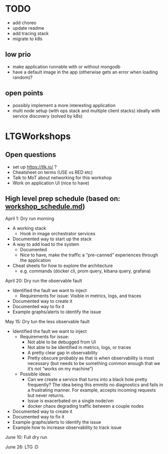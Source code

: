 # TODO

* add choreo
* update readme
* add tracing stack
* migrate to k8s

## low prio

* make application runnable with or without mongodb
* have a default image in the app (otherwise gets an error when loading random)?

## open points

* possibly implement a more interesting application
* multi node setup (with ops stack and multiple client stacks) ideally with service discovery (solved by k8s)

# LTGWorkshops

## Open questions

* set up https://tlk.io/ ?
* Cheatsheet on terms (USE vs RED etc)
* Talk to MoT about networking for this workshop
* Work on application UI (nice to have)

## High level prep schedule (based on: [workshop_schedule.md](./workshop_schedule.md))

April 1: Dry run morning
* A working stack
  * Hook in image orchestrator services
* Documented way to start up the stack
* A way to add load to the system
  * Documented
  * Nice to have, make the traffic a “pre-canned” experiences through the application
* Cheat sheets for how to explore the architecture
  * e.g. commands (docker cli, prom query, kibana query, grafana)

April 20: Dry run the observable fault
* Identified the fault we want to inject
  * Requirements for issue: Visible in metrics, logs, and traces
* Documented way to create it
* Documented way to fix it
* Example graphs/alerts to identify the issue

May 15: Dry tun the less observable fault
* Identified the fault we want to inject
  * Requirements for issue:
    * Not able to be debugged from UI
    * Not able to be identified in metrics, logs, or traces
    * A pretty clear gap in observability
    * Pretty obscure probably as that is when observability is most necessary (but needs to be something common enough that we it’s not “works on my machine”)
  * Possible ideas:
    * Can we create a service that turns into a black hole pretty frequently? The idea being this emmits no diagnostics and fails in a frustrating manner. For example, accepts incoming requests but never returns.
    * Issue is exacerbated on a single node/vm
    * docker chaos degrading traffic between a couple nodes
* Documented way to create it
* Documented way to fix it
* Example graphs/alerts to identify the issue
* Example how to increase observability to track issue

June 10: Full dry run

June 26: LTG :D
